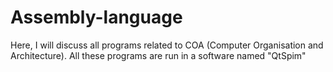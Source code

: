 # Assembly-language
Here, I will discuss all programs related to COA (Computer Organisation and Architecture).
All these programs are run in a software named "QtSpim"
